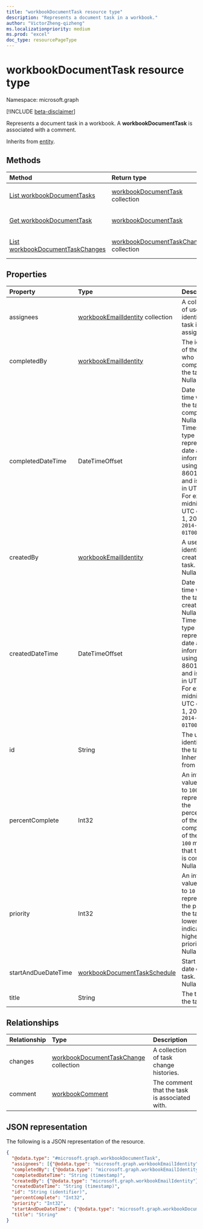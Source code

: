 ```yaml
---
title: "workbookDocumentTask resource type"
description: "Represents a document task in a workbook."
author: "VictorZheng-qizheng"
ms.localizationpriority: medium
ms.prod: "excel"
doc_type: resourcePageType
---
```


# workbookDocumentTask resource type

Namespace: microsoft.graph

[!INCLUDE [beta-disclaimer](../../includes/beta-disclaimer.md)]

Represents a document task in a workbook. A **workbookDocumentTask** is associated with a comment.

Inherits from [entity](../resources/entity.md).

## Methods

|Method|Return type|Description|
|:---|:---|:---|
| [List workbookDocumentTasks](../api/workbookdocumenttask-get.md) | [workbookDocumentTask](workbookdocumenttask.md) collection | Get a list of [workbookDocumentTask](../resources/workbookdocumenttask.md) objects. |
| [Get workbookDocumentTask](../api/workbookdocumenttask-get.md) | [workbookDocumentTask](workbookdocumenttask.md) | Get the properties and relationships of a [workbookDocumentTask](../resources/workbookdocumenttask.md) object. |
| [List workbookDocumentTaskChanges](../api/workbookdocumenttask-list-changes.md) | [workbookDocumentTaskChange](workbookdocumenttaskchange.md) collection | Get a list of [workbookDocumentTaskChange](workbookdocumenttaskchange.md) objects. |

## Properties

|Property|Type|Description|
|:---|:---|:---|
|assignees|[workbookEmailIdentity](workbookemailidentity.md) collection| A collection of user identities the task is assigned to.|
|completedBy|[workbookEmailIdentity](workbookemailidentity.md)|The identity of the user who completed the task. Nullable.|
|completedDateTime|DateTimeOffset|Date and time when the task was completed. Nullable. The Timestamp type represents date and time information using ISO 8601 format and is always in UTC time. For example, midnight UTC on Jan 1, 2014 is `2014-01-01T00:00:00Z`.|
|createdBy|[workbookEmailIdentity](workbookemailidentity.md)|A user identity that creates the task. Nullable.|
|createdDateTime|DateTimeOffset|Date and time when the task was created. Nullable. The Timestamp type represents date and time information using ISO 8601 format and is always in UTC time. For example, midnight UTC on Jan 1, 2014 is `2014-01-01T00:00:00Z`.|
|id|String|The unique identifier for the task. Inherited from [entity](../resources/entity.md).|
|percentComplete|Int32 | An integer value from `0` to `100` that represents the percentage of the completion of the task. `100` means that the task is completed. Nullable.|
|priority|Int32| An integer value from `0` to `10` that represents the priority of the task. A lower value indicates a higher priority. Nullable.|
|startAndDueDateTime|[workbookDocumentTaskSchedule](workbookdocumenttaskschedule.md)|Start and due date of the task. Nullable.|
|title|String| The title of the task.|

## Relationships

|Relationship|Type|Description|
|:---|:---|:---|
|changes|[workbookDocumentTaskChange](workbookdocumenttaskchange.md) collection|A collection of task change histories.|
|comment|[workbookComment](workbookcomment.md)|The comment that the task is associated with.|

## JSON representation

The following is a JSON representation of the resource.

<!-- {
  "blockType": "resource",
  "keyProperty": "id",
  "@odata.type": "microsoft.graph.workbookDocumentTask",
  "baseType": "microsoft.graph.entity",
  "openType": false
}
-->
``` json
{
  "@odata.type": "#microsoft.graph.workbookDocumentTask",
  "assignees": [{"@odata.type": "microsoft.graph.workbookEmailIdentity"}],
  "completedBy": {"@odata.type": "microsoft.graph.workbookEmailIdentity"},
  "completedDateTime": "String (timestamp)",
  "createdBy": {"@odata.type": "microsoft.graph.workbookEmailIdentity"},
  "createdDateTime": "String (timestamp)",
  "id": "String (identifier)",
  "percentComplete": "Int32",
  "priority": "Int32",
  "startAndDueDateTime": {"@odata.type": "microsoft.graph.workbookDocumentTaskSchedule"},
  "title": "String"
}
```
